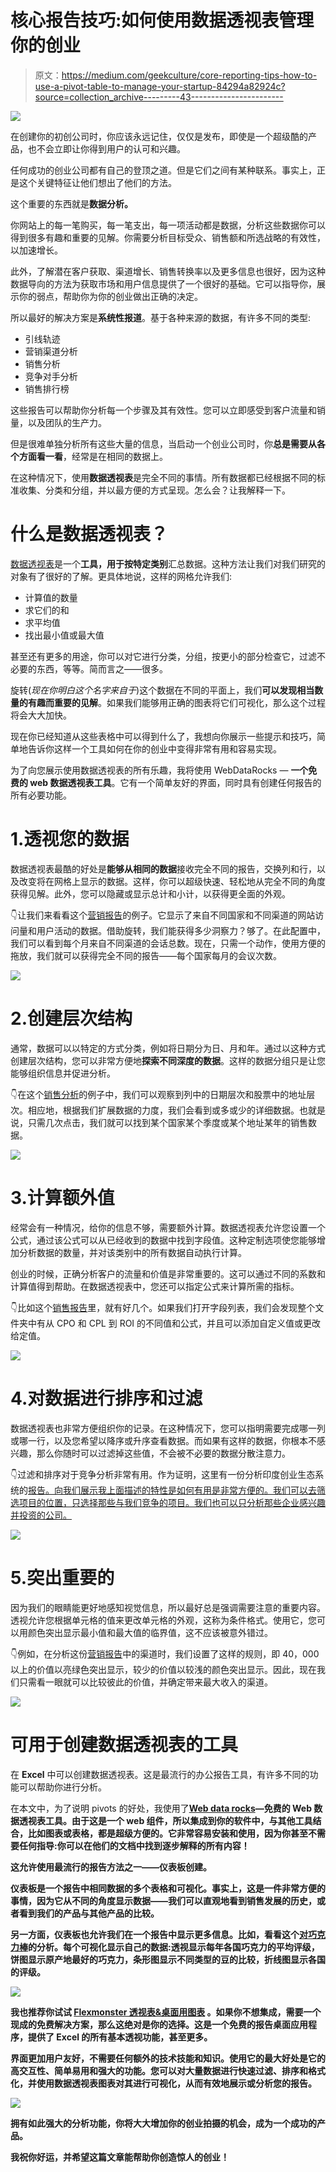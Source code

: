 # 核心报告技巧:如何使用数据透视表管理你的创业

> 原文：<https://medium.com/geekculture/core-reporting-tips-how-to-use-a-pivot-table-to-manage-your-startup-84294a82924c?source=collection_archive---------43----------------------->

![](img/179c1623442f15baf008e1cab3f42faf.png)

在创建你的初创公司时，你应该永远记住，仅仅是发布，即使是一个超级酷的产品，也不会立即让你得到用户的认可和兴趣。

任何成功的创业公司都有自己的登顶之道。但是它们之间有某种联系。事实上，正是这个关键特征让他们想出了他们的方法。

这个重要的东西就是**数据分析。**

你网站上的每一笔购买，每一笔支出，每一项活动都是数据，分析这些数据你可以得到很多有趣和重要的见解。你需要分析目标受众、销售额和所选战略的有效性，以加速增长。

此外，了解潜在客户获取、渠道增长、销售转换率以及更多信息也很好，因为这种数据导向的方法为获取市场和用户信息提供了一个很好的基础。它可以指导你，展示你的弱点，帮助你为你的创业做出正确的决定。

所以最好的解决方案是**系统性报道**。基于各种来源的数据，有许多不同的类型:

*   引线轨迹
*   营销渠道分析
*   销售分析
*   竞争对手分析
*   销售排行榜

这些报告可以帮助你分析每一个步骤及其有效性。您可以立即感受到客户流量和销量，以及团队的生产力。

但是很难单独分析所有这些大量的信息，当启动一个创业公司时，你**总是需要从各个方面看一看**，经常是在相同的数据上。

在这种情况下，使用**数据透视表**是完全不同的事情。所有数据都已经根据不同的标准收集、分类和分组，并以最方便的方式呈现。怎么会？让我解释一下。

# 什么是数据透视表？

[数据透视表](https://en.wikipedia.org/wiki/Pivot_table)是一个**工具，用于按特定类别**汇总数据。这种方法让我们对我们研究的对象有了很好的了解。更具体地说，这样的网格允许我们:

*   计算值的数量
*   求它们的和
*   求平均值
*   找出最小值或最大值

甚至还有更多的用途，你可以对它进行分类，分组，按更小的部分检查它，过滤不必要的东西，等等。简而言之——很多。

旋转(*现在你明白这个名字来自于*)这个数据在不同的平面上，我们**可以发现相当数量的有趣而重要的见解**。如果我们能够用正确的图表将它们可视化，那么这个过程将会大大加快。

现在你已经知道从这些表格中可以得到什么了，我想向你展示一些提示和技巧，简单地告诉你这样一个工具如何在你的创业中变得非常有用和容易实现。

为了向您展示使用数据透视表的所有乐趣，我将使用 WebDataRocks — **一个免费的 web 数据透视表工具**。它有一个简单友好的界面，同时具有创建任何报告的所有必要功能。

# 1.透视您的数据

数据透视表最酷的好处是**能够从相同的数据**接收完全不同的报告，交换列和行，以及改变将在网格上显示的数据。这样，你可以超级快速、轻松地从完全不同的角度获得见解。此外，您可以隐藏或显示总计和小计，以获得更全面的外观。

👇让我们来看看这个[营销报告](https://codepen.io/webdatarocks/pen/QzbdKa)的例子。它显示了来自不同国家和不同渠道的网站访问量和用户活动的数据。借助旋转，我们能获得多少洞察力？够了。在此配置中，我们可以看到每个月来自不同渠道的会话总数。现在，只需一个动作，使用方便的拖放，我们就可以获得完全不同的报告——每个国家每月的会议次数。

![](img/a16160e44c4a7f38dab1635035dd5331.png)

# 2.创建层次结构

通常，数据可以以特定的方式分类，例如将日期分为日、月和年。通过以这种方式创建层次结构，您可以非常方便地**探索不同深度的数据**。这样的数据分组只是让您能够组织信息并促进分析。

👇在这个[销售分析](https://codepen.io/webdatarocks/pen/PxQpJB)的例子中，我们可以观察到列中的日期层次和股票中的地址层次。相应地，根据我们扩展数据的力度，我们会看到或多或少的详细数据。也就是说，只需几次点击，我们就可以找到某个国家某个季度或某个地址某年的销售数据。

![](img/6bab9d7971029d71cf7edc76a13bb9f2.png)

# 3.计算额外值

经常会有一种情况，给你的信息不够，需要额外计算。数据透视表允许您设置一个公式，通过该公式可以从已经收到的数据中找到字段值。这种定制选项使您能够增加分析数据的数量，并对该类别中的所有数据自动执行计算。

创业的时候，正确分析客户的流量和价值是非常重要的。这可以通过不同的系数和计算值得到帮助。在数据透视表中，您还可以指定公式来计算所需的指标。

👇比如这个[销售报告](https://codepen.io/webdatarocks/pen/daPyEw)里，就有好几个。如果我们打开字段列表，我们会发现整个文件夹中有从 CPO 和 CPL 到 ROI 的不同值和公式，并且可以添加自定义值或更改给定值。

![](img/ca417da71a469462aabc5977494f9b8c.png)

# 4.对数据进行排序和过滤

数据透视表也非常方便组织你的记录。在这种情况下，您可以指明需要完成哪一列或哪一行，以及您希望以降序或升序查看数据。而如果有这样的数据，你根本不感兴趣，那么你随时可以过滤掉这些值，不会被不必要的数据分散注意力。

👇过滤和排序对于竞争分析非常有用。作为证明，这里有一份分析印度创业生态系统的[报告。向我们展示我上面描述的特性是如何有用是非常方便的。我们可以去筛选项目的位置，只选择那些与我们竞争的项目。我们也可以只分析那些企业感兴趣并投资的公司。](https://codepen.io/webdatarocks/pen/qQVEGQ)

![](img/fee50e1d31e70e8ddb4549ee895d8f56.png)

# 5.突出重要的

因为我们的眼睛能更好地感知视觉信息，所以最好总是强调需要注意的重要内容。透视允许您根据单元格的值来更改单元格的外观，这称为条件格式。使用它，您可以用颜色突出显示最小值和最大值的临界值，这不应该被意外错过。

👇例如，在分析这份[营销报告](http://marketing/)中的渠道时，我们设置了这样的规则，即 40，000 以上的价值以亮绿色突出显示，较少的价值以较浅的颜色突出显示。因此，现在我们只需看一眼就可以比较彼此的价值，并确定带来最大收入的渠道。

![](img/fd7c577d8c88864a10c3f25a0ead589a.png)

# 可用于创建数据透视表的工具

在 **Excel** 中可以创建数据透视表。这是最流行的办公报告工具，有许多不同的功能可以帮助你进行分析。

在本文中，为了说明 pivots 的好处，我使用了[**Web data rocks**](https://www.webdatarocks.com/?r=m10)**—免费的 Web 数据透视表工具。由于这是一个 **web 组件**，所以集成到你的软件中，与其他工具结合，比如图表或表格，都是超级方便的。它非常容易安装和使用，因为你甚至不需要任何指导:你可以在他们的文档中找到逐步解释的所有内容！**

**这允许使用最流行的报告方法之一——仪表板创建。**

**仪表板是一个报告中相同数据的多个表格和可视化。事实上，这是一件非常方便的事情，因为它从不同的角度显示数据——我们可以直观地看到销售发展的历史，或者看到我们的产品与其他产品的比较。**

**另一方面，仪表板也允许我们在一个报告中显示更多信息。比如，看看这个[对巧克力棒](https://codepen.io/webdatarocks/pen/gdzWPJ)的分析。每个可视化显示自己的数据:透视显示每年各国巧克力的平均评级，饼图显示原产地最好的巧克力，条形图显示不同类型的豆的比较，折线图显示各国的评级。**

**![](img/f5eda9afbaa6ab74f16a6d86b2e60601.png)**

**我也推荐你试试 [**Flexmonster 透视表&桌面用图表**](https://desktop.flexmonster.com/?r=m10) **。**如果你不想集成，需要**一个现成的免费解决方案**，那么这绝对是你的选择。这是一个免费的报告桌面应用程序，提供了 Excel 的所有基本透视功能，甚至更多。**

**界面更加用户友好，不需要任何额外的技术技能和知识。使用它的最大好处是它的高交互性、简单易用和强大的功能。您可以对大量数据进行快速过滤、排序和格式化，并使用数据透视表图表对其进行可视化，从而有效地展示或分析您的报告。**

**![](img/89d62b060cca8d38829b90c29ce47d71.png)**

**拥有如此强大的分析功能，你将大大增加你的创业拍摄的机会，成为一个成功的产品。**

**我祝你好运，并希望这篇文章能帮助你创造惊人的创业！**